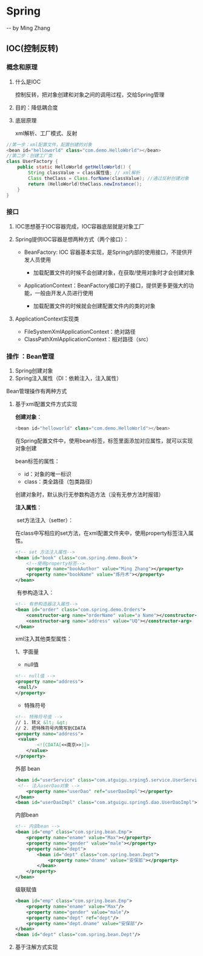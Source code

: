 # Spring

-- by Ming Zhang



## IOC(控制反转)

### 概念和原理

1. 什么是IOC

   控制反转，把对象创建和对象之间的调用过程，交给Spring管理

2. 目的：降低耦合度

3. 底层原理

   xml解析、工厂模式、反射

```java
//第一步：xml配置文件，配置创建的对象
<bean id="helloworld" class="com.demo.HelloWorld"></bean>
//第二步：创建工厂类
class UserFactory {
    public static HelloWorld getHelloWorld() {
        String classValue = class属性值; // xml解析
        Class theClass = Class.forName(classValue); //通过反射创建对象
        return (HelloWorld)theClass.newInstance();
    }
}
```

### 接口

1. IOC思想基于IOC容器完成，IOC容器底层就是对象工厂

2. Spring提供IOC容器是想两种方式（两个接口）：

   * BeanFactory: IOC 容器基本实现，是Spring内部的使用接口，不提供开发人员使用
     * 加载配置文件的时候不会创建对象，在获取/使用对象时才会创建对象

   * ApplicationContext：BeanFactory接口的子接口，提供更多更强大的功能，一般由开发人员进行使用
     * 加载配置文件的时候就会创建配置文件内的类的对象

3. ApplicationContext实现类

   * FileSystemXmlApplicationContext：绝对路径
   * ClassPathXmlApplicationContext：相对路径（src）

### 操作 ：Bean管理

1. Spring创建对象
2. Spring注入属性（DI：依赖注入，注入属性）

Bean管理操作有两种方式

1. 基于xml配置文件方式实现

   **创建对象**：

   ```java 
   <bean id="helloworld" class="com.demo.HelloWorld"></bean>
   ```

   在Spring配置文件中，使用bean标签，标签里面添加对应属性，就可以实现对象创建

   bean标签的属性：

   * id：对象的唯一标识
   * class：类全路径（包类路径）

   创建对象时，默认执行无参数构造方法（没有无参方法时报错）

   

   **注入属性**：

   ​	set方法注入（setter）：

   ​	在class中写相应的set方法，在xml配置文件夹中，使用property标签注入属性。

   ```xml
   <!-- set 方法注入属性-->
   <bean id="book" class="com.spring.demo.Book">
       <!--使用property标签-->
       <property name="bookAuthor" value="Ming Zhang"></property>
       <property name="bookName" value="炼丹术"></property>
   </bean>
   ```

   ​	有参构造注入：

   ```xml
   <!-- 有参构造器注入属性-->    
   <bean id="order" class="com.spring.demo.Orders">
       <constructor-arg name="orderName" value="a Name"></constructor-arg>
       <constructor-arg name="address" value="UQ"></constructor-arg>
   </bean>
   ```

   xml注入其他类型属性：

   1、字面量

   * null值

   ```xml
   <!-- null值 -->
   <property name="address">
   	<null/>
   </property>
   ```

   * 特殊符号

   ```xml
   <!-- 特殊符号值 -->
   // 1. 转义 &lt; &gt;
   // 2. 把特殊符号内筒写到CDATA
   <property name="address">
   	<value>
           <![CDATA[<<南京>>]]>
       </value>
   </property>
   ```

   外部 bean

   ```xml
   <bean id="userService" class="com.atguigu.srping5.service.UserService">
   	<!-- 注入userDao对象 -->
       <property name="userDao" ref="userDaoImpl"></property>
   </bean>
   <bean id="userDaoImpl" class="com.atguigu.spring5.dao.UserDaoImpl"></bean>
   ```

   内部bean

   ```xml
   <!-- 内部bean -->
   <bean id="emp" class="com.spring.bean.Emp">
       <property name="ename" value="Max"></property>
       <property name="gender" value="male"></property>
       <property name="dept">
           <bean id="dept" class="com.spring.bean.Dept">
               <property name="dname" value="安保部"></property>
           </bean>
       </property>
   </bean>
   ```

   级联赋值

   ```xml
   <bean id="emp" class="com.spring.bean.Emp">
       <property name="ename" value="Max"/>
       <property name="gender" value="male"/>
       <property name="dept" ref="dept"/>
       <property name="dept.dname" value="安保部"/>
   </bean>
   <bean id="dept" class="com.spring.bean.Dept"/>
   ```

   

2. 基于注解方式实现

